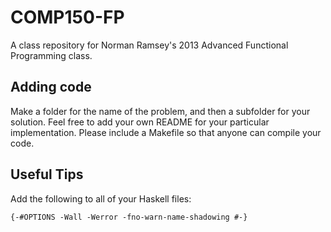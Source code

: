 COMP150-FP
==========

A class repository for Norman Ramsey's 2013 Advanced Functional Programming class.

Adding code
-----------

Make a folder for the name of the problem, and then a subfolder for your
solution. Feel free to add your own README for your particular implementation.
Please include a Makefile so that anyone can compile your code.

Useful Tips
-----------

Add the following to all of your Haskell files:

    {-#OPTIONS -Wall -Werror -fno-warn-name-shadowing #-}

